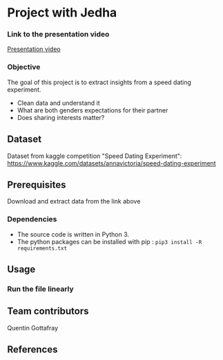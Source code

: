 # Project with Jedha

### Link to the presentation video
[Presentation video](https://share.vidyard.com/watch/QCTErGod9QYXav6DMCEEgM?)


### Objective
The goal of this project is to extract insights from a speed dating experiment. 
- Clean data and understand it
- What are both genders expectations for their partner
- Does sharing interests matter?

## Dataset
Dataset from kaggle competition "Speed Dating Experiment": https://www.kaggle.com/datasets/annavictoria/speed-dating-experiment

## Prerequisites
Download and extract data from the link above

### Dependencies
- The source code is written in Python 3.
- The python packages can be installed with pip : `pip3 install -R requirements.txt`

## Usage
### Run the file linearly

## Team contributors
Quentin Gottafray

## References

